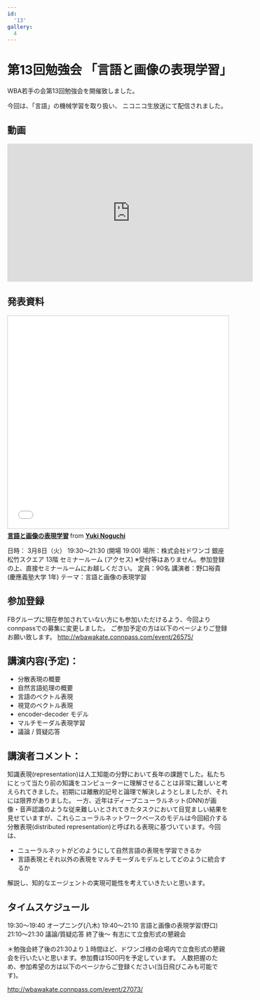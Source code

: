 ```yaml
---
id:
  '13'
gallery:
  4
---
```


# 第13回勉強会 「言語と画像の表現学習」

WBA若手の会第13回勉強会を開催致しました。

今回は、「言語」の機械学習を取り扱い、
ニコニコ生放送にて配信されました。

## 動画

<iframe width="560" height="315" src="https://www.youtube.com/embed/0OJvwB2bfcs" frameborder="0" allowfullscreen></iframe>

## 発表資料

<iframe src="//www.slideshare.net/slideshow/embed_code/key/AUnLoCbXQTGvAf" width="595" height="485" frameborder="0" marginwidth="0" marginheight="0" scrolling="no" style="border:1px solid #CCC; border-width:1px; margin-bottom:5px; max-width: 100%;" allowfullscreen> </iframe> <div style="margin-bottom:5px"> <strong> <a href="//www.slideshare.net/yukinoguchi999/ss-59238906" title="言語と画像の表現学習" target="_blank">言語と画像の表現学習</a> </strong> from <strong><a target="_blank" href="https://www.slideshare.net/yukinoguchi999">Yuki Noguchi</a></strong> </div>

日時： 3月8日（火） 19:30～21:30 (開場 19:00)
場所：株式会社ドワンゴ 銀座松竹スクエア 13階 セミナールーム (アクセス)
※受付等はありません。参加登録の上、直接セミナールームにお越しください。
定員：90名
講演者：野口裕貴(慶應義塾大学 1年)
テーマ：言語と画像の表現学習

## 参加登録
FBグループに現在参加されていない方にも参加いただけるよう、今回よりconnpassでの募集に変更しました。
ご参加予定の方は以下のページよりご登録お願い致します。
http://wbawakate.connpass.com/event/26575/

## 講演内容(予定)：
- 分散表現の概要
- 自然言語処理の概要
- 言語のベクトル表現
- 視覚のベクトル表現
- encoder-decoder モデル
- マルチモーダル表現学習
- 議論 / 質疑応答

## 講演者コメント：

知識表現(representation)は人工知能の分野において長年の課題でした。私たちにとって当たり前の知識をコンピューターに理解させることは非常に難しいと考えられてきました。初期には離散的記号と論理で解決しようとしましたが、それには限界がありました。
一方、近年はディープニューラルネット(DNN)が画像・音声認識のような従来難しいとされてきたタスクにおいて目覚ましい結果を見せていますが、これらニューラルネットワークベースのモデルは今回紹介する分散表現(distributed representation)と呼ばれる表現に基づいています。今回は、

- ニューラルネットがどのようにして自然言語の表現を学習できるか
- 言語表現とそれ以外の表現をマルチモーダルモデルとしてどのように統合するか

解説し、知的なエージェントの実現可能性を考えていきたいと思います。

## タイムスケジュール
19:30～19:40 オープニング(八木)
19:40～21:10 言語と画像の表現学習(野口)
21:10～21:30 議論/質疑応答
終了後～ 有志にて立食形式の懇親会

＊勉強会終了後の21:30より１時間ほど、ドワンゴ様の会場内で立食形式の懇親会を行いたいと思います。参加費は1500円を予定しています。 人数把握のため、参加希望の方は以下のページからご登録ください(当日飛びこみも可能です)。

http://wbawakate.connpass.com/event/27073/
